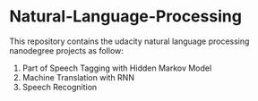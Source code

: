 # Natural-Language-Processing

This repository contains the udacity natural language processing nanodegree projects as follow:

1. Part of Speech Tagging with Hidden Markov Model
2. Machine Translation with RNN
3. Speech Recognition
